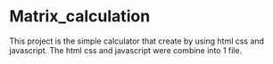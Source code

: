 # Matrix_calculation
This project is the simple calculator that create by using html css and javascript.
The html css and javascript were combine into 1 file.
